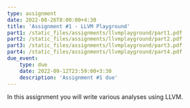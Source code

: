 ```yaml
---
type: assignment
date: 2022-08-26T8:00:00+4:30
title: 'Assignment #1 - LLVM Playground'
part1: /static_files/assignments/llvmplayground/part1.pdf
part2: /static_files/assignments/llvmplayground/part2.pdf
part3: /static_files/assignments/llvmplayground/part3.pdf
part4: /static_files/assignments/llvmplayground/part4.pdf
due_event: 
    type: due
    date: 2022-09-12T23:59:00+3:30
    description: 'Assignment #1 due'
---
```

In this assignment you will write various analyses using LLVM.
